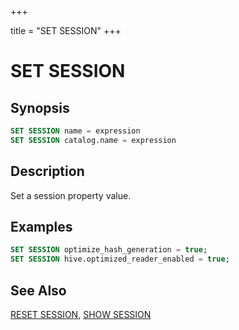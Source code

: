 +++

title = "SET SESSION"
+++

SET SESSION
===========

Synopsis
--------

``` sql
SET SESSION name = expression
SET SESSION catalog.name = expression
```

Description
-----------

Set a session property value.

Examples
--------

``` sql
SET SESSION optimize_hash_generation = true;
SET SESSION hive.optimized_reader_enabled = true;
```

See Also
--------

[RESET SESSION](./reset-session.html), [SHOW SESSION](./show-session.html)
